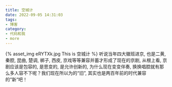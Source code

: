 ```yaml
---
title: 空城计
date: 2022-09-05 14:31:03
tags:
- 博客
category:
- 代码和我
- more
---
```

{% asset_img eRYTXk.jpg This is 空城计 %}
听说当年四大徽班进京, 也是二黄, 秦腔, 昆曲, 楚调, 梆子, 西皮, 京戏等等兼容并蓄才形成了现在的京剧, 从根上看, 京剧应该是包容的, 是思变的, 是允许创新的, 为什么现在变变伴奏, 换换唱腔就有那么多人容不下呢？我们现在所以为的“旧”, 其实也是两百年前的时代兼容的“新“吧！